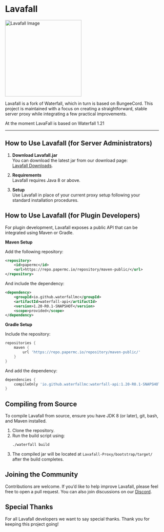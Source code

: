 # Lavafall

<img src="https://i.imgur.com/UBJ49Oa.png" alt="Lavafall Image" width="250">

Lavafall is a fork of Waterfall, which in turn is based on BungeeCord. This project is maintained with a focus on creating a straightforward, stable server proxy while integrating a few practical improvements.

At the moment LavaFall is based on Waterfall 1.21

-------------

How to Use Lavafall (for Server Administrators)
------------------------------------------------
1. **Download Lavafall.jar**  
   You can download the latest jar from our download page:  
   [Lavafall Downloads](https://soon.com).

2. **Requirements**  
   Lavafall requires Java 8 or above.

3. **Setup**  
   Use Lavafall in place of your current proxy setup following your standard installation procedures.

How to Use Lavafall (for Plugin Developers)
--------------------------------------------
For plugin development, Lavafall exposes a public API that can be integrated using Maven or Gradle.

**Maven Setup**  

Add the following repository:

```xml
<repository>
    <id>papermc</id>
    <url>https://repo.papermc.io/repository/maven-public/</url>
</repository>
```

And include the dependency:

```xml
<dependency>
    <groupId>io.github.waterfallmc</groupId>
    <artifactId>waterfall-api</artifactId>
    <version>1.20-R0.1-SNAPSHOT</version>
    <scope>provided</scope>
</dependency>
```

**Gradle Setup**  

Include the repository:

```groovy
repositories {
    maven {
        url 'https://repo.papermc.io/repository/maven-public/'
    }
}
```

And add the dependency:

```groovy
dependencies {
    compileOnly 'io.github.waterfallmc:waterfall-api:1.20-R0.1-SNAPSHOT'
}
```

Compiling from Source
---------------------
To compile Lavafall from source, ensure you have JDK 8 (or later), git, bash, and Maven installed.

1. Clone the repository.
2. Run the build script using:
   ```bash
   ./waterfall build
   ```
3. The compiled jar will be located at `Lavafall-Proxy/bootstrap/target/` after the build completes.

Joining the Community
---------------------
Contributions are welcome. If you’d like to help improve Lavafall, please feel free to open a pull request. You can also join discussions on our [Discord](https://discord.gg/).

Special Thanks
--------------
For all Lavafall developers we want to say special thanks. Thank you for keeping this project going!
